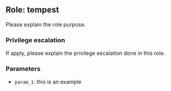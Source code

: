 ## Role: tempest
Please explain the role purpose.

### Privilege escalation
If apply, please explain the privilege escalation done in this role.

### Parameters
* `param_1`: this is an example
